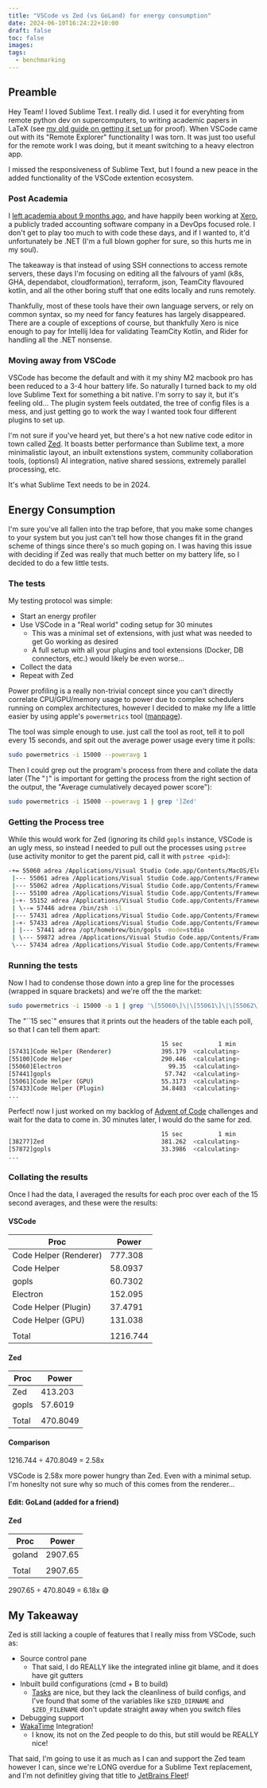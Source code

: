 ```yaml
---
title: "VSCode vs Zed (vs GoLand) for energy consumption"
date: 2024-06-10T16:24:22+10:00
draft: false
toc: false
images:
tags:
  - benchmarking
---
```


## Preamble

Hey Team!
I loved Sublime Text. I really did. I used it for everyhting from remote python dev on supercomputers, to writing academic papers in LaTeX (see [my old guide on getting it set up](https://adreasnow.com/academic/Cheat%20Sheets%20and%20Play/Cheat%20Sheets/LaTeXSetup/#theme-for-non-latex-files) for proof). When VSCode came out with its "Remote Explorer" functionality I was torn. It was just too useful for the remote work I was doing, but it meant switching to a heavy electron app. 

I missed the responsiveness of Sublime Text, but I found a new peace in the added functionality of the VSCode extention ecosystem.

### Post Academia

I [left academia about 9 months ago](https://adreasnow.com/academic/), and have happily been working at [Xero](https://www.xero.com/au/), a publicly traded accounting software company in a DevOps focused role. I don't get to play too much to with code these days, and if I wanted to, it'd unfortunately be .NET (I'm a full blown gopher for sure, so this hurts me in my soul).

The takeaway is that instead of using SSH connections to access remote servers, these days I'm focusing on editing all the falvours of yaml (k8s, GHA, dependabot, cloudformation), terraform, json, TeamCity flavoured kotlin, and all the other boring stuff that one edits locally and runs remotely. 

Thankfully, most of these tools have their own language servers, or rely on common syntax, so my need for fancy features has largely disappeared. There are a couple of exceptions of course, but thankfully Xero is nice enough to pay for Intellij Idea for validating TeamCity Kotlin, and Rider for handling all the .NET nonsense.

### Moving away from VSCode

VSCode has become the default and with it my shiny M2 macbook pro has been reduced to a 3-4 hour battery life. So naturally I turned back to my old love Sublime Text for something a bit native. I'm sorry to say it, but it's feeling old... The plugin system feels outdated, the tree of config files is a mess, and just getting go to work the way I wanted took four different plugins to set up.

I'm not sure if you've heard yet, but there's a hot new native code editor in town called [Zed](https://zed.dev). It boasts better  performance than Sublime text, a more minimalistic layout, an inbuilt extenstions system, community collaboration tools, (optionsl) AI integration, native shared sessions, extremely parallel processing, etc.

It's what Sublime Text needs to be in 2024.

## Energy Consumption

I'm sure you've all fallen into the trap before, that you make some changes to your system but you just can't tell how those changes fit in the grand scheme of things since there's so much goping on. I was having this issue with deciding if Zed was really that much better on my battery life, so I decided to do a few little tests.

### The tests

My testing protocol was simple:

- Start an energy profiler
- Use VSCode in a "Real world" coding setup for 30 minutes
  - This was a minimal set of extensions, with just what was needed to get Go working as desired
  - A full setup with all your plugins and tool extensions (Docker, DB connectors, etc.) would likely be even worse...
- Collect the data
- Repeat with Zed

Power profiling is a really non-trivial concept since you can't directly correlate CPU/GPU/memory usage to power due to complex schedulers running on complex architectures, however I decided to make my life a little easier by using apple's `powermetrics` tool ([manpage](https://www.unix.com/man-page/osx/1/powermetrics/)). 

The tool was simple enough to use. just call the tool as root, tell it to poll every 15 seconds, and spit out the average power usage every time it polls:

```bash
sudo powermetrics -i 15000 --poweravg 1
```

Then I could grep out the program's process from there and collate the data later (The "`]`" is important for getting the process from the right section of the output, the "Average cumulatively decayed power score"):

```bash
sudo powermetrics -i 15000 --poweravg 1 | grep ']Zed'
```

### Getting the Process tree

While this would work for Zed (ignoring its child `gopls` instance, VSCode is an ugly mess, so instead I needed to pull out the processes using `pstree` (use activity monitor to get the parent pid, call it with `pstree <pid>`):

```bash
-+= 55060 adrea /Applications/Visual Studio Code.app/Contents/MacOS/Electron
 |--- 55061 adrea /Applications/Visual Studio Code.app/Contents/Frameworks/Code Helper (GPU).app/Contents/MacOS/Code Helper (GPU) --type=gpu-process --user-data-dir=/Users/adrea/Library/Application Support/Code
 |--- 55062 adrea /Applications/Visual Studio Code.app/Contents/Frameworks/Code Helper.app/Contents/MacOS/Code Helper --type=utility --utility-sub-type=network.mojom.NetworkService --lang=en-GB --service-sandbox
 |--- 55100 adrea /Applications/Visual Studio Code.app/Contents/Frameworks/Code Helper.app/Contents/MacOS/Code Helper --type=utility --utility-sub-type=node.mojom.NodeService --lang=en-GB --service-sandbox-type=
 |-+- 55152 adrea /Applications/Visual Studio Code.app/Contents/Frameworks/Code Helper.app/Contents/MacOS/Code Helper --type=utility --utility-sub-type=node.mojom.NodeService --lang=en-GB --service-sandbox-type=
 | \--= 57446 adrea /bin/zsh -il
 |--- 57431 adrea /Applications/Visual Studio Code.app/Contents/Frameworks/Code Helper (Renderer).app/Contents/MacOS/Code Helper (Renderer) --type=renderer --user-data-dir=/Users/adrea/Library/Application Suppor
 |-+- 57433 adrea /Applications/Visual Studio Code.app/Contents/Frameworks/Code Helper (Plugin).app/Contents/MacOS/Code Helper (Plugin) --type=utility --utility-sub-type=node.mojom.NodeService --lang=en-GB --ser
 | |--- 57441 adrea /opt/homebrew/bin/gopls -mode=stdio
 | \--- 59872 adrea /Applications/Visual Studio Code.app/Contents/Frameworks/Code Helper (Plugin).app/Contents/MacOS/Code Helper (Plugin) /Applications/Visual Studio Code.app/Contents/Resources/app/extensions/ma
 \--- 57434 adrea /Applications/Visual Studio Code.app/Contents/Frameworks/Code Helper.app/Contents/MacOS/Code Helper --type=utility --utility-sub-type=node.mojom.NodeService --lang=en-GB --service-sandbox-type=
```

### Running the tests

Now I had to condense those down into a grep line for the processes (wrapped in square brackets) and we're off the the market:

```bash
sudo powermetrics -i 15000 -a 1 | grep '\[55060\]\|\[55061\]\|\[55062\]\|\[55100\]\|\[55152\]\|\[57446\]\|\[57431\]\|\[57433\]\|\[57441\]\|\[57434\]|\[59872\]\|15 sec'
```

The "``15 sec`" ensures that it prints out the headers of the table each poll, so that I can tell them apart:

```bash
                                      	   15 sec    	   1 min     	   5 min     	   15 min    	   1 hr
[57431]Code Helper (Renderer)          	   395.179	<calculating>
[55100]Code Helper                     	   290.446	<calculating>
[55060]Electron                        	     99.35	<calculating>
[57441]gopls                           	    57.742	<calculating>
[55061]Code Helper (GPU)               	   55.3173	<calculating>
[57433]Code Helper (Plugin)            	   34.8403	<calculating>
...
```

Perfect! now I just worked on my backlog of [Advent of Code](https://adventofcode.com) challenges and wait for the data to come in. 30 minutes later, I would do the same for zed.

```bash
                                      	   15 sec    	   1 min     	   5 min     	   15 min    	   1 hr
[38277]Zed                             	   381.262	<calculating>
[57872]gopls                           	   33.3986	<calculating>
...
```



### Collating the results

Once I had the data, I averaged the results for each proc over each of the 15 second averages, and these were the results:

#### VSCode

| Proc                   | Power    |
| ---------------------- | -------- |
| Code Helper (Renderer) | 777.308  |
| Code Helper            | 58.0937  |
| gopls                  | 60.7302  |
| Electron               | 152.095  |
| Code Helper (Plugin)   | 37.4791  |
| Code Helper (GPU)      | 131.038  |
|                        |          |
| Total                  | 1216.744 |

#### Zed

| Proc  | Power    |
| ----- | -------- |
| Zed   | 413.203  |
| gopls | 57.6019  |
|       |          |
| Total | 470.8049 |



#### Comparison

1216.744 ÷ 470.8049 = 2.58x

VSCode is 2.58x more power hungry than Zed. Even with a minimal setup. I'm honeslty not sure why so much of this comes from the renderer...



#### Edit: GoLand (added for a friend)

#### Zed

| Proc   | Power   |
| ------ | ------- |
| goland | 2907.65 |
|        |         |
| Total  | 2907.65 |

2907.65 ÷ 470.8049 = 6.18x :sweat_smile:

## My Takeaway

Zed is still lacking a couple of features that I really miss from VSCode, such as:

- Source control pane
  - That said, I do REALLY like the integrated inline git blame, and it does have git gutters
- Inbuilt build configurations (cmd + B to build)
  - [Tasks](https://zed.dev/docs/tasks) are nice, but they lack the cleanliness of build configs, and I've found that some of the variables like `$ZED_DIRNAME` and `$ZED_FILENAME` don't update straight away when you switch files
- Debugging support
- [WakaTime](https://wakatime.com) Integration!
  - I know, its not on the Zed people to do this, but still would be REALLY nice!

That said, I'm going to use it as much as I can and support the Zed team however I can, since we're LONG overdue for a Sublime Text replacement, and I'm not definitley giving that title to [JetBrains Fleet](https://www.jetbrains.com/fleet/)!
